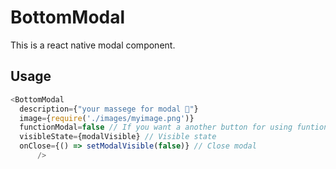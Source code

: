 # BottomModal
This is a react native modal component.

## Usage
```javascript
<BottomModal
  description={"your massege for modal 📩"}
  image={require('./images/myimage.png')}
  functionModal=false // If you want a another button for using funtion set this 'true'
  visibleState={modalVisible} // Visible state
  onClose={() => setModalVisible(false)} // Close modal
      />
```
